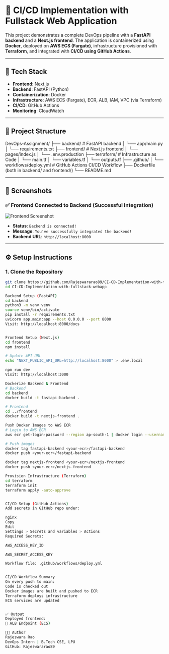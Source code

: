 # 🚀 CI/CD Implementation with Fullstack Web Application

This project demonstrates a complete DevOps pipeline with a **FastAPI backend** and a **Next.js frontend**. The application is containerized using **Docker**, deployed on **AWS ECS (Fargate)**, infrastructure provisioned with **Terraform**, and integrated with **CI/CD using GitHub Actions**.

---

## 🔧 Tech Stack

- **Frontend**: Next.js
- **Backend**: FastAPI (Python)
- **Containerization**: Docker
- **Infrastructure**: AWS ECS (Fargate), ECR, ALB, IAM, VPC (via Terraform)
- **CI/CD**: GitHub Actions
- **Monitoring**: CloudWatch

---

## 📁 Project Structure

DevOps-Assignment/
├── backend/ # FastAPI backend
│ └── app/main.py
│ └── requirements.txt
├── frontend/ # Next.js frontend
│ └── pages/index.js
│ └── .env.production
├── terraform/ # Infrastructure as Code
│ └── main.tf
│ └── variables.tf
│ └── outputs.tf
├── .github/
│ └── workflows/deploy.yml # GitHub Actions CI/CD Workflow
├── Dockerfile (both in backend/ and frontend/)
└── README.md


---

## 📸 Screenshots

### ✅ Frontend Connected to Backend (Successful Integration)

![Frontend Screenshot](./assets/frontend-success.png)

- **Status**: `Backend is connected!`
- **Message**: `You've successfully integrated the backend!`
- **Backend URL**: `http://localhost:8000`

---

## ⚙️ Setup Instructions

### 1. Clone the Repository

```bash
git clone https://github.com/Rajeswararao89/CI-CD-Implementation-with-fullstack-webapp.git
cd CI-CD-Implementation-with-fullstack-webapp

Backend Setup (FastAPI)
cd backend
python3 -m venv venv
source venv/bin/activate
pip install -r requirements.txt
uvicorn app.main:app --host 0.0.0.0 --port 8000
Visit: http://localhost:8000/docs


Frontend Setup (Next.js)
cd frontend
npm install

# Update API URL
echo "NEXT_PUBLIC_API_URL=http://localhost:8000" > .env.local

npm run dev
Visit: http://localhost:3000

Dockerize Backend & Frontend
# Backend
cd backend
docker build -t fastapi-backend .

# Frontend
cd ../frontend
docker build -t nextjs-frontend .

Push Docker Images to AWS ECR
# Login to AWS ECR
aws ecr get-login-password --region ap-south-1 | docker login --username AWS --password-stdin <your-account>.dkr.ecr.ap-south-1.amazonaws.com

# Push images
docker tag fastapi-backend <your-ecr>/fastapi-backend
docker push <your-ecr>/fastapi-backend

docker tag nextjs-frontend <your-ecr>/nextjs-frontend
docker push <your-ecr>/nextjs-frontend

Provision Infrastructure (Terraform)
cd terraform
terraform init
terraform apply -auto-approve


CI/CD Setup (GitHub Actions)
Add secrets in GitHub repo under:

nginx
Copy
Edit
Settings > Secrets and variables > Actions
Required Secrets:

AWS_ACCESS_KEY_ID

AWS_SECRET_ACCESS_KEY

Workflow file: .github/workflows/deploy.yml


CI/CD Workflow Summary
On every push to main:
Code is checked out
Docker images are built and pushed to ECR
Terraform deploys infrastructure
ECS services are updated


✅ Output
Deployed frontend:
🔗 ALB Endpoint (ECS)

👨‍💻 Author
Rajeswara Rao
DevOps Intern | B.Tech CSE, LPU
GitHub: Rajeswararao89



